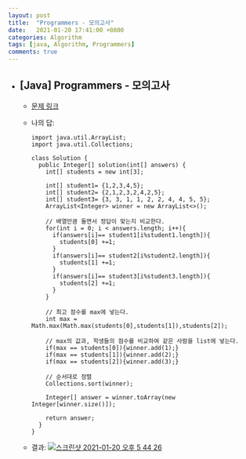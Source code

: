 ```yaml
---
layout: post
title:  "Programmers - 모의고사"
date:   2021-01-20 17:41:00 +0800
categories: Algorithm
tags: [java, Algorithm, Programmers]
comments: true
---
```


* ## [Java] Programmers - 모의고사
  
  - [문제 링크](https://programmers.co.kr/learn/courses/30/lessons/42840)
  
  - 나의 답:
  
    ```
    import java.util.ArrayList;
    import java.util.Collections;
    
    class Solution {
      public Integer[] solution(int[] answers) {
        int[] students = new int[3];
    
        int[] student1= {1,2,3,4,5};
        int[] student2= {2,1,2,3,2,4,2,5};
        int[] student3= {3, 3, 1, 1, 2, 2, 4, 4, 5, 5};
        ArrayList<Integer> winner = new ArrayList<>();
    
        // 배열만큼 돌면서 정답이 맞는지 비교한다.
        for(int i = 0; i < answers.length; i++){
          if(answers[i]== student1[i%student1.length]){
            students[0] +=1;
          }
          if(answers[i]== student2[i%student2.length]){
            students[1] +=1;
          }
          if(answers[i]== student3[i%student3.length]){
            students[2] +=1;
          }
        }
        
        // 최고 점수를 max에 넣는다.
        int max = Math.max(Math.max(students[0],students[1]),students[2]);
    
        // max의 값과, 학생들의 점수를 비교하여 같은 사람을 list에 넣는다.
        if(max == students[0]){winner.add(1);}
        if(max == students[1]){winner.add(2);}
        if(max == students[2]){winner.add(3);}
    
        // 순서대로 정렬
        Collections.sort(winner);
    
        Integer[] answer = winner.toArray(new Integer[winner.size()]);
    
        return answer;
      }
    }
    ```
  
  - 결과: [![스크린샷 2021-01-20 오후 5 44 26](https://user-images.githubusercontent.com/69128652/105149679-25357c80-5b47-11eb-9b37-27cb70f4c4a6.png)](https://user-images.githubusercontent.com/69128652/105149679-25357c80-5b47-11eb-9b37-27cb70f4c4a6.png)